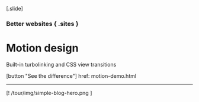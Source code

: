 
[.slide]
  ### Better websites { .sites }
  # Motion design
  Built-in turbolinking and CSS view transitions

  [button "See the difference"]
    href: motion-demo.html


  ---

  [! /tour/img/simple-blog-hero.png ]


